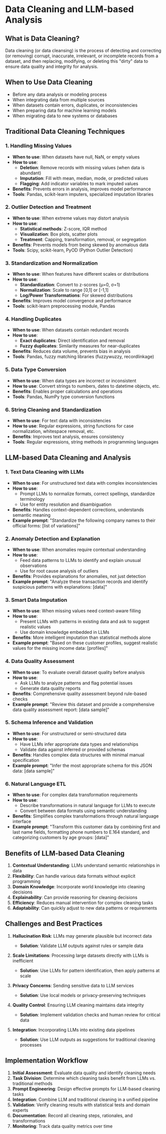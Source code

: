 # Data Cleaning and LLM-based Analysis

## What is Data Cleaning?

Data cleaning (or data cleansing) is the process of detecting and correcting (or removing) corrupt, inaccurate, irrelevant, or incomplete records from a dataset, and then replacing, modifying, or deleting this "dirty" data to ensure data quality and integrity for analysis.

## When to Use Data Cleaning

- Before any data analysis or modeling process
- When integrating data from multiple sources
- When datasets contain errors, duplicates, or inconsistencies
- When preparing data for machine learning models
- When migrating data to new systems or databases

## Traditional Data Cleaning Techniques

### 1. Handling Missing Values

- **When to use**: When datasets have null, NaN, or empty values
- **How to use**:
  - **Deletion**: Remove records with missing values (when data is abundant)
  - **Imputation**: Fill with mean, median, mode, or predicted values
  - **Flagging**: Add indicator variables to mark imputed values
- **Benefits**: Prevents errors in analysis, improves model performance
- **Tools**: Pandas, scikit-learn imputers, specialized imputation libraries

### 2. Outlier Detection and Treatment

- **When to use**: When extreme values may distort analysis
- **How to use**:
  - **Statistical methods**: Z-score, IQR method
  - **Visualization**: Box plots, scatter plots
  - **Treatment**: Capping, transformation, removal, or segregation
- **Benefits**: Prevents models from being skewed by anomalous data
- **Tools**: Scipy, scikit-learn, PyOD (Python Outlier Detection)

### 3. Standardization and Normalization

- **When to use**: When features have different scales or distributions
- **How to use**:
  - **Standardization**: Convert to z-scores (μ=0, σ=1)
  - **Normalization**: Scale to range [0,1] or [-1,1]
  - **Log/Power Transformations**: For skewed distributions
- **Benefits**: Improves model convergence and performance
- **Tools**: scikit-learn preprocessing module, Pandas

### 4. Handling Duplicates

- **When to use**: When datasets contain redundant records
- **How to use**:
  - **Exact duplicates**: Direct identification and removal
  - **Fuzzy duplicates**: Similarity measures for near-duplicates
- **Benefits**: Reduces data volume, prevents bias in analysis
- **Tools**: Pandas, fuzzy matching libraries (fuzzywuzzy, recordlinkage)

### 5. Data Type Conversion

- **When to use**: When data types are incorrect or inconsistent
- **How to use**: Convert strings to numbers, dates to datetime objects, etc.
- **Benefits**: Enables proper calculations and operations
- **Tools**: Pandas, NumPy type conversion functions

### 6. String Cleaning and Standardization

- **When to use**: For text data with inconsistencies
- **How to use**: Regular expressions, string functions for case normalization, whitespace removal, etc.
- **Benefits**: Improves text analysis, ensures consistency
- **Tools**: Regular expressions, string methods in programming languages

## LLM-based Data Cleaning and Analysis

### 1. Text Data Cleaning with LLMs

- **When to use**: For unstructured text data with complex inconsistencies
- **How to use**:
  - Prompt LLMs to normalize formats, correct spellings, standardize terminology
  - Use for entity resolution and disambiguation
- **Benefits**: Handles context-dependent corrections, understands semantic meaning
- **Example prompt**: "Standardize the following company names to their official forms: [list of variations]"

### 2. Anomaly Detection and Explanation

- **When to use**: When anomalies require contextual understanding
- **How to use**:
  - Feed data patterns to LLMs to identify and explain unusual observations
  - Use for root cause analysis of outliers
- **Benefits**: Provides explanations for anomalies, not just detection
- **Example prompt**: "Analyze these transaction records and identify suspicious patterns with explanations: [data]"

### 3. Smart Data Imputation

- **When to use**: When missing values need context-aware filling
- **How to use**:
  - Present LLMs with patterns in existing data and ask to suggest realistic values
  - Use domain knowledge embedded in LLMs
- **Benefits**: More intelligent imputation than statistical methods alone
- **Example prompt**: "Based on these customer profiles, suggest realistic values for the missing income data: [profiles]"

### 4. Data Quality Assessment

- **When to use**: To evaluate overall dataset quality before analysis
- **How to use**:
  - Ask LLMs to analyze patterns and flag potential issues
  - Generate data quality reports
- **Benefits**: Comprehensive quality assessment beyond rule-based checks
- **Example prompt**: "Review this dataset and provide a comprehensive data quality assessment report: [data sample]"

### 5. Schema Inference and Validation

- **When to use**: For unstructured or semi-structured data
- **How to use**:
  - Have LLMs infer appropriate data types and relationships
  - Validate data against inferred or provided schemas
- **Benefits**: Handles complex data structures with minimal manual specification
- **Example prompt**: "Infer the most appropriate schema for this JSON data: [data sample]"

### 6. Natural Language ETL

- **When to use**: For complex data transformation requirements
- **How to use**:
  - Describe transformations in natural language for LLMs to execute
  - Convert between data formats using semantic understanding
- **Benefits**: Simplifies complex transformations through natural language interface
- **Example prompt**: "Transform this customer data by combining first and last name fields, formatting phone numbers to E.164 standard, and categorizing customers by age groups: [data]"

## Benefits of LLM-based Data Cleaning

1. **Contextual Understanding**: LLMs understand semantic relationships in data
2. **Flexibility**: Can handle various data formats without explicit programming
3. **Domain Knowledge**: Incorporate world knowledge into cleaning decisions
4. **Explainability**: Can provide reasoning for cleaning decisions
5. **Efficiency**: Reduces manual intervention for complex cleaning tasks
6. **Adaptability**: Can quickly adjust to new data patterns or requirements

## Challenges and Best Practices

1. **Hallucination Risk**: LLMs may generate plausible but incorrect data

   - **Solution**: Validate LLM outputs against rules or sample data

2. **Scale Limitations**: Processing large datasets directly with LLMs is inefficient

   - **Solution**: Use LLMs for pattern identification, then apply patterns at scale

3. **Privacy Concerns**: Sending sensitive data to LLM services

   - **Solution**: Use local models or privacy-preserving techniques

4. **Quality Control**: Ensuring LLM cleaning maintains data integrity

   - **Solution**: Implement validation checks and human review for critical data

5. **Integration**: Incorporating LLMs into existing data pipelines
   - **Solution**: Use LLM outputs as suggestions for traditional cleaning processes

## Implementation Workflow

1. **Initial Assessment**: Evaluate data quality and identify cleaning needs
2. **Task Division**: Determine which cleaning tasks benefit from LLMs vs. traditional methods
3. **Prompt Engineering**: Design effective prompts for LLM-based cleaning tasks
4. **Integration**: Combine LLM and traditional cleaning in a unified pipeline
5. **Validation**: Verify cleaning results with statistical tests and domain experts
6. **Documentation**: Record all cleaning steps, rationales, and transformations
7. **Monitoring**: Track data quality metrics over time
